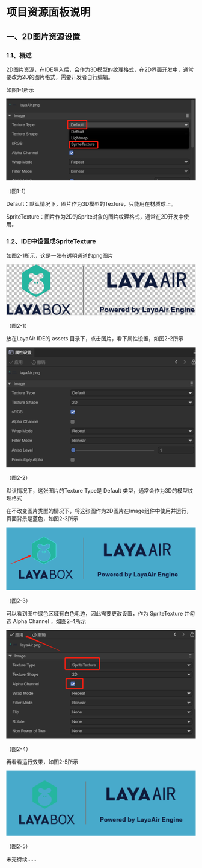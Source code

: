 # 项目资源面板说明



## 一、2D图片资源设置

### 1.1、概述

2D图片资源，在IDE导入后，会作为3D模型的纹理格式，在2D界面开发中，通常要改为2D的图片格式，需要开发者自行编辑。

如图1-1所示

<img src="img/1-1.png" style="zoom:50%;" /> 

（图1-1）

Default：默认情况下，图片作为3D模型的Texture，只能用在材质球上。

SpriteTexture：图片作为2D的Sprite对象的图片纹理格式，通常在2D开发中使用。



### 1.2、IDE中设置成SpriteTexture

如图2-1所示，这是一张有透明通道的png图片

  <img src="img/2-1.png" style="zoom:50%;" />

（图2-1）

放在LayaAir IDE的 assets 目录下，点击图片，看下属性设置，如图2-2所示

<img src="img/2-2.png" style="zoom:50%;" /> 

（图2-2）

默认情况下，这张图片的Texture Type是 Default 类型，通常会作为3D的模型纹理格式

在不改变图片类型的情况下，将这张图作为2D图片在Image组件中使用并运行，页面背景是蓝色，如图2-3所示

<img src="img/2-3.png" style="zoom:50%;" /> 

（图2-3）

可以看到图中绿色区域有白色毛边，因此需要更改设置，作为 SpriteTexture 并勾选 Alpha Channel ，如图2-4所示

<img src="img/2-4.png" style="zoom:50%;" /> 

（图2-4）

再看看运行效果，如图2-5所示

<img src="img/2-5.png" style="zoom:50%;" /> 

（图2-5）



未完待续……

